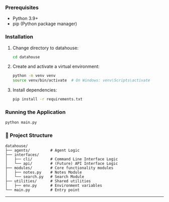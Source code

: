 ### Prerequisites
- Python 3.9+
- pip (Python package manager)

### Installation
1. Change directory to datahouse:
   ```bash
   cd datahouse
   ```

2. Create and activate a virtual environment:
   ```bash
   python -m venv venv
   source venv/bin/activate  # On Windows: venv\Scripts\activate
   ```

3. Install dependencies:
   ```bash
   pip install -r requirements.txt
   ```

### Running the Application
```bash
python main.py
```

### 📂 Project Structure
```
datahouse/
├── agents/         # Agent Logic 
├── interfaces/
│   ├── cli/        # Command Line Interface Logic
│   └── api/        # (Future) API Interface Logic
├── modules/        # Core functionality modules
│   ├── notes.py    # Notes Module
│   └── search.py   # Search Module
├── utilities/      # Shared utilities
│   ├── env.py      # Environment variables
└── main.py         # Entry point
```
---

